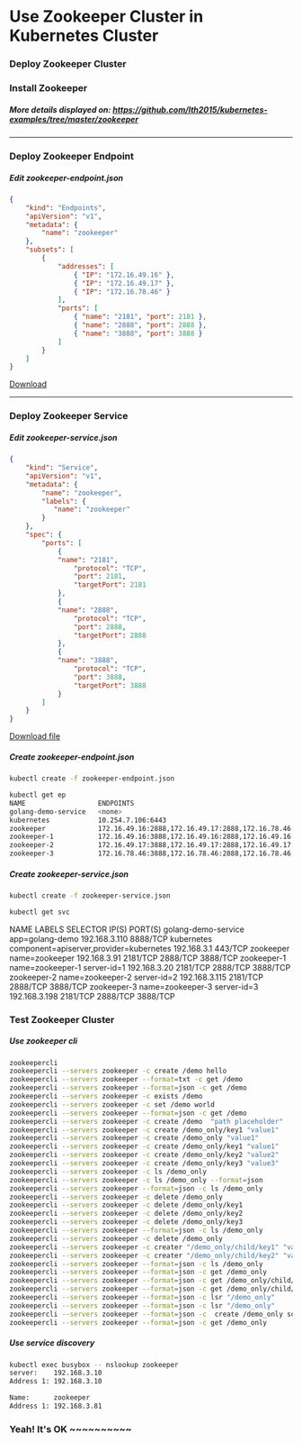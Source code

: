 Use Zookeeper Cluster in Kubernetes Cluster
================

### Deploy Zookeeper Cluster

### Install Zookeeper
##### More details displayed on: https://github.com/lth2015/kubernetes-examples/tree/master/zookeeper
--------------------------------------------------------------------------------------


### Deploy Zookeeper Endpoint
##### Edit zookeeper-endpoint.json
```json 
{
    "kind": "Endpoints",
    "apiVersion": "v1",
    "metadata": {
        "name": "zookeeper"
    },
    "subsets": [
        {
            "addresses": [
                { "IP": "172.16.49.16" },
                { "IP": "172.16.49.17" },
                { "IP": "172.16.78.46" }
            ],
            "ports": [
                { "name": "2181", "port": 2181 },
                { "name": "2888", "port": 2888 },
                { "name": "3888", "port": 3888 }
            ]
        }
    ]
}
```
[Download]("zookeeper-endpoint.json")

--------------------------------------------------------------------------------------

### Deploy Zookeeper Service
##### Edit zookeeper-service.json
```json
{
    "kind": "Service",
    "apiVersion": "v1",
    "metadata": {
        "name": "zookeeper",
        "labels": {
           "name": "zookeeper"
        }
    },
    "spec": {
        "ports": [
            {
	    	"name": "2181",
                "protocol": "TCP",
                "port": 2181,
                "targetPort": 2181
            },
            {
	    	"name": "2888",
                "protocol": "TCP",
                "port": 2888,
                "targetPort": 2888
            },
            {
	    	"name": "3888",
                "protocol": "TCP",
                "port": 3888,
                "targetPort": 3888
            }
        ]
    }
}
```
[Download file]("zookeeper-service.json")

##### Create zookeeper-endpoint.json
```bash
kubectl create -f zookeeper-endpoint.json

kubectl get ep
NAME                  ENDPOINTS
golang-demo-service   <none>
kubernetes            10.254.7.106:6443
zookeeper             172.16.49.16:2888,172.16.49.17:2888,172.16.78.46:2888 + 6 more...
zookeeper-1           172.16.49.16:3888,172.16.49.16:2888,172.16.49.16:2181
zookeeper-2           172.16.49.17:3888,172.16.49.17:2888,172.16.49.17:2181
zookeeper-3           172.16.78.46:3888,172.16.78.46:2888,172.16.78.46:2181
```

##### Create zookeeper-service.json
```bash
kubectl create -f zookeeper-service.json

kubectl get svc
```
NAME                  LABELS                                    SELECTOR          IP(S)           PORT(S)
golang-demo-service   <none>                                    app=golang-demo   192.168.3.110   8888/TCP
kubernetes            component=apiserver,provider=kubernetes   <none>            192.168.3.1     443/TCP
zookeeper             name=zookeeper                            <none>            192.168.3.91    2181/TCP
                                                                                                  2888/TCP
                                                                                                  3888/TCP
zookeeper-1           name=zookeeper-1                          server-id=1       192.168.3.20    2181/TCP
                                                                                                  2888/TCP
                                                                                                  3888/TCP
zookeeper-2           name=zookeeper-2                          server-id=2       192.168.3.115   2181/TCP
                                                                                                  2888/TCP
                                                                                                  3888/TCP
zookeeper-3           name=zookeeper-3                          server-id=3       192.168.3.198   2181/TCP
                                                                                                  2888/TCP
                                                                                                  3888/TCP

### Test Zookeeper Cluster

##### Use zookeeper cli
```bash
zookeepercli
zookeepercli --servers zookeeper -c create /demo hello
zookeepercli --servers zookeeper --format=txt -c get /demo
zookeepercli --servers zookeeper --format=json -c get /demo
zookeepercli --servers zookeeper -c exists /demo
zookeepercli --servers zookeeper -c set /demo world
zookeepercli --servers zookeeper --format=json -c get /demo
zookeepercli --servers zookeeper -c create /demo  "path placeholder"
zookeepercli --servers zookeeper -c create /demo_only/key1 "value1"
zookeepercli --servers zookeeper -c create /demo_only "value1"
zookeepercli --servers zookeeper -c create /demo_only/key1 "value1"
zookeepercli --servers zookeeper -c create /demo_only/key2 "value2"
zookeepercli --servers zookeeper -c create /demo_only/key3 "value3"
zookeepercli --servers zookeeper -c ls /demo_only
zookeepercli --servers zookeeper -c ls /demo_only --format=json
zookeepercli --servers zookeeper --format=json -c ls /demo_only 
zookeepercli --servers zookeeper -c delete /demo_only
zookeepercli --servers zookeeper -c delete /demo_only/key1
zookeepercli --servers zookeeper -c delete /demo_only/key2
zookeepercli --servers zookeeper -c delete /demo_only/key3
zookeepercli --servers zookeeper --format=json -c ls /demo_only 
zookeepercli --servers zookeeper -c delete /demo_only
zookeepercli --servers zookeeper -c creater "/demo_only/child/key1" "val1"
zookeepercli --servers zookeeper -c creater "/demo_only/child/key2" "val2"
zookeepercli --servers zookeeper --format=json -c ls /demo_only 
zookeepercli --servers zookeeper --format=json -c get /demo_only
zookeepercli --servers zookeeper --format=json -c get /demo_only/child/key1
zookeepercli --servers zookeeper --format=json -c get /demo_only/child/key2
zookeepercli --servers zookeeper --format=json -c lsr "/demo_only"
zookeepercli --servers zookeeper --format=json -c lsr "/demo_only"
zookeepercli --servers zookeeper --format=json -c  create /demo_only some_value
zookeepercli --servers zookeeper --format=json -c get /demo_only 
 ```

##### Use service discovery
```bash
kubectl exec busybox -- nslookup zookeeper
server:    192.168.3.10
Address 1: 192.168.3.10

Name:      zookeeper
Address 1: 192.168.3.81
```

### Yeah! It's OK ~~~~~~~~~~

